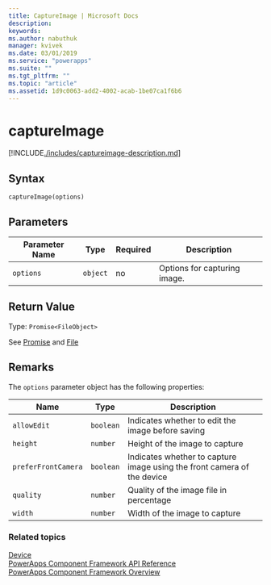```yaml
---
title: CaptureImage | Microsoft Docs
description: 
keywords:
ms.author: nabuthuk
manager: kvivek
ms.date: 03/01/2019
ms.service: "powerapps"
ms.suite: ""
ms.tgt_pltfrm: ""
ms.topic: "article"
ms.assetid: 1d9c0063-add2-4002-acab-1be07ca1f6b6
---
```


# captureImage

[!INCLUDE[./includes/captureimage-description.md](./includes/captureimage-description.md)]

## Syntax

`captureImage(options)`

## Parameters

| Parameter Name|Type|Required|Description|
| ------------- |----|--------|-----------|
|`options`|`object`|no|Options for capturing image.|

## Return Value

Type: `Promise<FileObject>`

See [Promise](https://developer.mozilla.org/docs/Web/JavaScript/Reference/Global_Objects/Promise) and [File](https://developer.mozilla.org/docs/Web/API/File)

## Remarks

The `options` parameter object has the following properties:

|Name|Type|Description|
| ---|----|-----------|
|`allowEdit`|`boolean`|Indicates whether to edit the image before saving|
|`height`|`number`|Height of the image to capture|
|`preferFrontCamera`|`boolean`|Indicates whether to capture image using the front camera of the device|
|`quality`|`number`|Quality of the image file in percentage|
|`width`|`number`|Width of the image to capture|


### Related topics

[Device](../device.md)<br/>
[PowerApps Component Framework API Reference](../reference/index.md)<br/>
[PowerApps Component Framework Overview](../overview.md)